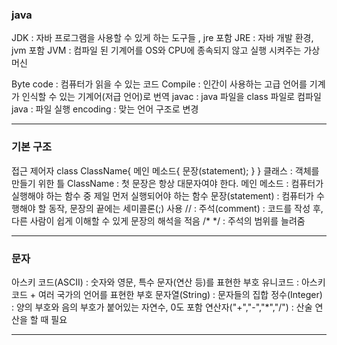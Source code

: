 ### java

JDK : 자바 프로그램을 사용할 수 있게 하는 도구들 , jre 포함
JRE : 자바 개발 환경, jvm 포함
JVM : 컴파일 된 기계어를 OS와 CPU에 종속되지 않고 실행 시켜주는 가상 머신

Byte code : 컴퓨터가 읽을 수 있는 코드
Compile : 인간이 사용하는 고급 언어를 기계가 인식할 수 있는 기계어(저급 언어)로 번역
javac : java 파일을 class 파일로 컴파일
java : 파일 실행
encoding : 맞는 언어 구조로 변경

----

### 기본 구조

접근 제어자 class ClassName{ 
   메인 메소드{
    문장(statement);
   }
}
클래스 : 객체를 만들기 위한 틀
ClassName : 첫 문장은 항상 대문자여야 한다.
메인 메소드 :  컴퓨터가 실행해야 하는 함수 중 제일 먼저 실행되어야 하는 함수
문장(statement) : 컴퓨터가 수행해야 할 동작, 문장의 끝에는 세미콜론(;) 사용
// : 주석(comment) : 코드를 작성 후, 다른 사람이 쉽게 이해할 수 있게 문장의 해석을 적음
/*    */  : 주석의 범위를 늘려줌


----
### 문자

아스키 코드(ASCII) : 숫자와 영문, 특수 문자(연산 등)를 표현한 부호
유니코드 :  아스키 코드 + 여러 국가의 언어를 표현한 부호
문자열(String) : 문자들의 집합
정수(Integer) : 양의 부호와 음의 부호가 붙어있는 자연수, 0도 포함
연산자("+","-","*","/") : 산술 연산을 할 때 필요

----

